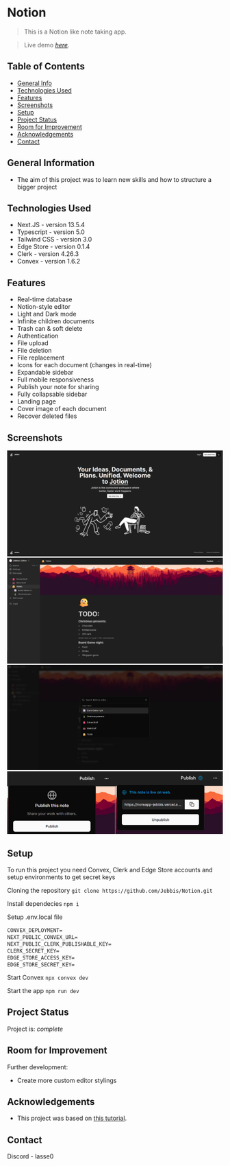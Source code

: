 # Notion
> This is a Notion like note taking app.

> Live demo [_here_](https://noteapp-jebbis.vercel.app/). <!-- If you have the project hosted somewhere, include the link here. -->

## Table of Contents
* [General Info](#general-information)
* [Technologies Used](#technologies-used)
* [Features](#features)
* [Screenshots](#screenshots)
* [Setup](#setup)
* [Project Status](#project-status)
* [Room for Improvement](#room-for-improvement)
* [Acknowledgements](#acknowledgements)
* [Contact](#contact)
<!-- * [License](#license) -->


## General Information
- The aim of this project was to learn new skills and how to structure a bigger project
<!-- You don't have to answer all the questions - just the ones relevant to your project. -->


## Technologies Used
- Next.JS - version 13.5.4
- Typescript - version 5.0
- Tailwind CSS - version 3.0
- Edge Store - version 0.1.4
- Clerk - version 4.26.3
- Convex - version 1.6.2


## Features
- Real-time database
- Notion-style editor
- Light and Dark mode 
- Infinite children documents
- Trash can & soft delete
- Authentication
- File upload
- File deletion
- File replacement 
- Icons for each document (changes in real-time)
- Expandable sidebar
- Full mobile responsiveness
- Publish your note for sharing
- Fully collapsable sidebar
- Landing page
- Cover image of each document
- Recover deleted files


## Screenshots
![Example screenshot](./img/HomeScreen.png)
![Example screenshot](./img/DocumentsPage.png)
![Example screenshot](./img/Search.png)
![Example screenshot](./img/Share.png)
<!-- add img folder to root where readme file is located  -->


## Setup
To run this project you need Convex, Clerk and Edge Store accounts and setup environments to get secret keys

Cloning the repository `git clone https://github.com/Jebbis/Notion.git`

Install dependecies `npm i`

Setup .env.local file 
```
CONVEX_DEPLOYMENT=
NEXT_PUBLIC_CONVEX_URL=
NEXT_PUBLIC_CLERK_PUBLISHABLE_KEY=
CLERK_SECRET_KEY=
EDGE_STORE_ACCESS_KEY=
EDGE_STORE_SECRET_KEY=
```

Start Convex `npx convex dev`

Start the app `npm run dev`


## Project Status
Project is:  _complete_


## Room for Improvement

Further development:
- Create more custom editor stylings


## Acknowledgements
- This project was based on [this tutorial](https://www.youtube.com/watch?v=0OaDyjB9Ib8).
  

## Contact
Discord - lasse0


<!-- Optional -->
<!-- ## License -->
<!-- This project is open source and available under the [... License](). -->

<!-- You don't have to include all sections - just the one's relevant to your project -->
